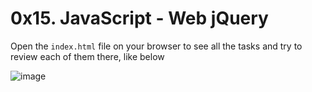 # 0x15. JavaScript - Web jQuery

Open the `index.html` file on your browser to see all the tasks and try to review each of them there, like below

![image](https://github.com/MrSakine/alx-higher_level_programming/assets/115190839/d2185155-6b15-4e44-85a6-4b4d3784cda9)

